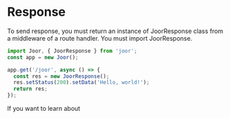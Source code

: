# Response

To send response, you must return an instance of JoorResponse class from a middleware of a route handler. You must import JoorResponse.

```typescript
import Joor, { JoorResponse } from 'joor';
const app = new Joor();

app.get('/joor', async () => {
  const res = new JoorResponse();
  res.setStatus(200).setData('Hello, world!');
  return res;
});
```

If you want to learn about
